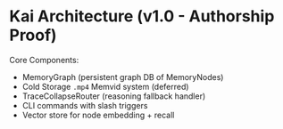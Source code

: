 # Kai Architecture (v1.0 - Authorship Proof)

Core Components:
- MemoryGraph (persistent graph DB of MemoryNodes)
- Cold Storage `.mp4` Memvid system (deferred)
- TraceCollapseRouter (reasoning fallback handler)
- CLI commands with slash triggers
- Vector store for node embedding + recall


